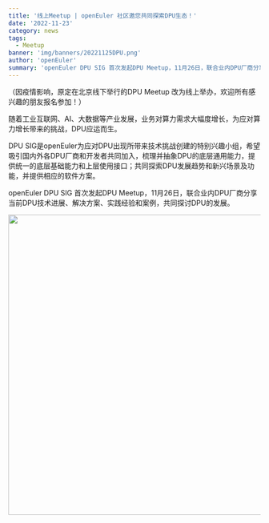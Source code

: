 ```yaml
---
title: '线上Meetup | openEuler 社区邀您共同探索DPU生态！'
date: '2022-11-23'
category: news
tags:
  - Meetup
banner: 'img/banners/20221125DPU.png'
author: 'openEuler'
summary: 'openEuler DPU SIG 首次发起DPU Meetup，11月26日，联合业内DPU厂商分享当前DPU技术进展、解决方案、实践经验和案例，共同探讨DPU的发展。'
---
```


（因疫情影响，原定在北京线下举行的DPU Meetup 改为线上举办，欢迎所有感兴趣的朋友报名参加！）

随着工业互联网、AI、大数据等产业发展，业务对算力需求大幅度增长，为应对算力增长带来的挑战，DPU应运而生。

DPU SIG是openEuler为应对DPU出现所带来技术挑战创建的特别兴趣小组，希望吸引国内外各DPU厂商和开发者共同加入，梳理并抽象DPU的底层通用能力，提供统一的底层基础能力和上层使用接口；共同探索DPU发展趋势和新兴场景及功能，并提供相应的软件方案。

openEuler DPU SIG 首次发起DPU Meetup，11月26日，联合业内DPU厂商分享当前DPU技术进展、解决方案、实践经验和案例，共同探讨DPU的发展。



<img src="/img/news/20221125DPU/1.jpg" width="600">